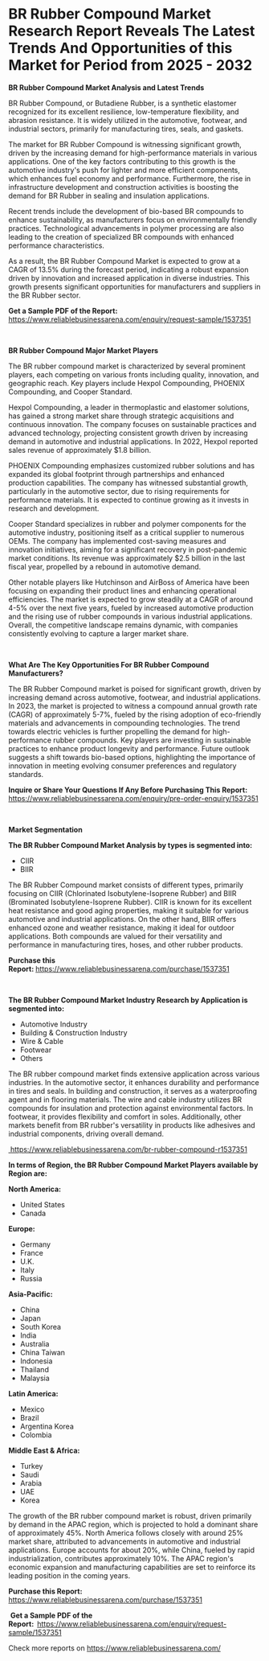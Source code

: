 <p><h1>BR Rubber Compound Market Research Report Reveals The Latest Trends And Opportunities of this Market for Period from 2025 - 2032</h1></p><p><strong>BR Rubber Compound Market Analysis and Latest Trends</strong></p>
<p><p>BR Rubber Compound, or Butadiene Rubber, is a synthetic elastomer recognized for its excellent resilience, low-temperature flexibility, and abrasion resistance. It is widely utilized in the automotive, footwear, and industrial sectors, primarily for manufacturing tires, seals, and gaskets.</p><p>The market for BR Rubber Compound is witnessing significant growth, driven by the increasing demand for high-performance materials in various applications. One of the key factors contributing to this growth is the automotive industry's push for lighter and more efficient components, which enhances fuel economy and performance. Furthermore, the rise in infrastructure development and construction activities is boosting the demand for BR Rubber in sealing and insulation applications.</p><p>Recent trends include the development of bio-based BR compounds to enhance sustainability, as manufacturers focus on environmentally friendly practices. Technological advancements in polymer processing are also leading to the creation of specialized BR compounds with enhanced performance characteristics. </p><p>As a result, the BR Rubber Compound Market is expected to grow at a CAGR of 13.5% during the forecast period, indicating a robust expansion driven by innovation and increased application in diverse industries. This growth presents significant opportunities for manufacturers and suppliers in the BR Rubber sector.</p></p>
<p><strong>Get a Sample PDF of the Report:&nbsp;</strong> <a href="https://www.reliablebusinessarena.com/enquiry/request-sample/1537351?utm_campaign=2991&utm_medium=2&utm_source=Github&utm_content=ia&utm_term=24032025&utm_id=br-rubber-compound">https://www.reliablebusinessarena.com/enquiry/request-sample/1537351</a></p>
<p>&nbsp;</p>
<p><strong>BR Rubber Compound Major Market Players</strong></p>
<p><p>The BR rubber compound market is characterized by several prominent players, each competing on various fronts including quality, innovation, and geographic reach. Key players include Hexpol Compounding, PHOENIX Compounding, and Cooper Standard.</p><p>Hexpol Compounding, a leader in thermoplastic and elastomer solutions, has gained a strong market share through strategic acquisitions and continuous innovation. The company focuses on sustainable practices and advanced technology, projecting consistent growth driven by increasing demand in automotive and industrial applications. In 2022, Hexpol reported sales revenue of approximately $1.8 billion.</p><p>PHOENIX Compounding emphasizes customized rubber solutions and has expanded its global footprint through partnerships and enhanced production capabilities. The company has witnessed substantial growth, particularly in the automotive sector, due to rising requirements for performance materials. It is expected to continue growing as it invests in research and development.</p><p>Cooper Standard specializes in rubber and polymer components for the automotive industry, positioning itself as a critical supplier to numerous OEMs. The company has implemented cost-saving measures and innovation initiatives, aiming for a significant recovery in post-pandemic market conditions. Its revenue was approximately $2.5 billion in the last fiscal year, propelled by a rebound in automotive demand.</p><p>Other notable players like Hutchinson and AirBoss of America have been focusing on expanding their product lines and enhancing operational efficiencies. The market is expected to grow steadily at a CAGR of around 4-5% over the next five years, fueled by increased automotive production and the rising use of rubber compounds in various industrial applications. Overall, the competitive landscape remains dynamic, with companies consistently evolving to capture a larger market share.</p></p>
<p>&nbsp;</p>
<p><strong>What Are The Key Opportunities For BR Rubber Compound Manufacturers?</strong></p>
<p><p>The BR Rubber Compound market is poised for significant growth, driven by increasing demand across automotive, footwear, and industrial applications. In 2023, the market is projected to witness a compound annual growth rate (CAGR) of approximately 5-7%, fueled by the rising adoption of eco-friendly materials and advancements in compounding technologies. The trend towards electric vehicles is further propelling the demand for high-performance rubber compounds. Key players are investing in sustainable practices to enhance product longevity and performance. Future outlook suggests a shift towards bio-based options, highlighting the importance of innovation in meeting evolving consumer preferences and regulatory standards.</p></p>
<p><strong>Inquire or Share Your Questions If Any Before Purchasing This Report:</strong> <a href="https://www.reliablebusinessarena.com/enquiry/pre-order-enquiry/1537351?utm_campaign=2991&utm_medium=2&utm_source=Github&utm_content=ia&utm_term=24032025&utm_id=br-rubber-compound">https://www.reliablebusinessarena.com/enquiry/pre-order-enquiry/1537351</a></p>
<p>&nbsp;</p>
<p><strong>Market Segmentation</strong></p>
<p><strong>The BR Rubber Compound Market Analysis by types is segmented into:</strong></p>
<p><ul><li>CIIR</li><li>BIIR</li></ul></p>
<p><p>The BR Rubber Compound market consists of different types, primarily focusing on CIIR (Chlorinated Isobutylene-Isoprene Rubber) and BIIR (Brominated Isobutylene-Isoprene Rubber). CIIR is known for its excellent heat resistance and good aging properties, making it suitable for various automotive and industrial applications. On the other hand, BIIR offers enhanced ozone and weather resistance, making it ideal for outdoor applications. Both compounds are valued for their versatility and performance in manufacturing tires, hoses, and other rubber products.</p></p>
<p><strong>Purchase this Report:&nbsp;</strong><a href="https://www.reliablebusinessarena.com/purchase/1537351?utm_campaign=2991&utm_medium=2&utm_source=Github&utm_content=ia&utm_term=24032025&utm_id=br-rubber-compound">https://www.reliablebusinessarena.com/purchase/1537351</a></p>
<p>&nbsp;</p>
<p><strong>The BR Rubber Compound Market Industry Research by Application is segmented into:</strong></p>
<p><ul><li>Automotive Industry</li><li>Building & Construction Industry</li><li>Wire & Cable</li><li>Footwear</li><li>Others</li></ul></p>
<p><p>The BR rubber compound market finds extensive application across various industries. In the automotive sector, it enhances durability and performance in tires and seals. In building and construction, it serves as a waterproofing agent and in flooring materials. The wire and cable industry utilizes BR compounds for insulation and protection against environmental factors. In footwear, it provides flexibility and comfort in soles. Additionally, other markets benefit from BR rubber's versatility in products like adhesives and industrial components, driving overall demand.</p></p>
<p><a href="https://www.reliablebusinessarena.com/br-rubber-compound-r1537351?utm_campaign=2991&utm_medium=2&utm_source=Github&utm_content=ia&utm_term=24032025&utm_id=br-rubber-compound">&nbsp;https://www.reliablebusinessarena.com/br-rubber-compound-r1537351</a></p>
<p><strong>In terms of Region, the BR Rubber Compound Market Players available by Region are:</strong></p>
<p>
    <p> <strong> North America: </strong>
        <ul>
            <li>United States</li>
            <li>Canada</li>
        </ul>
        </p> 
    <p> <strong> Europe: </strong>
        <ul>
            <li>Germany</li>
            <li>France</li>
            <li>U.K.</li>
            <li>Italy</li>
            <li>Russia</li>
        </ul>
        </p> 
    <p> <strong> Asia-Pacific: </strong>
        <ul>
            <li>China</li>
            <li>Japan</li>
            <li>South Korea</li>
            <li>India</li>
            <li>Australia</li>
            <li>China Taiwan</li>
            <li>Indonesia</li>
            <li>Thailand</li>
            <li>Malaysia</li>
        </ul>
        </p> 
    <p> <strong> Latin America: </strong>
        <ul>
            <li>Mexico</li>
            <li>Brazil</li>
            <li>Argentina Korea</li>
            <li>Colombia</li>
        </ul>
        </p> 
    <p> <strong> Middle East & Africa: </strong>
        <ul>
            <li>Turkey</li>
            <li>Saudi</li>
            <li>Arabia</li>
            <li>UAE</li>
            <li>Korea</li>
        </ul>
    </p>
    </p>
<p><p>The growth of the BR rubber compound market is robust, driven primarily by demand in the APAC region, which is projected to hold a dominant share of approximately 45%. North America follows closely with around 25% market share, attributed to advancements in automotive and industrial applications. Europe accounts for about 20%, while China, fueled by rapid industrialization, contributes approximately 10%. The APAC region's economic expansion and manufacturing capabilities are set to reinforce its leading position in the coming years.</p></p>
<p><strong>Purchase this Report: </strong><a href="https://www.reliablebusinessarena.com/purchase/1537351?utm_campaign=2991&utm_medium=2&utm_source=Github&utm_content=ia&utm_term=24032025&utm_id=br-rubber-compound">https://www.reliablebusinessarena.com/purchase/1537351</a></p>
<p>&nbsp;<strong>Get a Sample PDF of the Report:&nbsp;&nbsp;</strong><a href="https://www.reliablebusinessarena.com/enquiry/request-sample/1537351?utm_campaign=2991&utm_medium=2&utm_source=Github&utm_content=ia&utm_term=24032025&utm_id=br-rubber-compound">https://www.reliablebusinessarena.com/enquiry/request-sample/1537351</a></p>
<p><strong></strong></p>
<p>Check more reports on <a href="https://www.reliablebusinessarena.com/?utm_campaign=2991&utm_medium=2&utm_source=Github&utm_content=ia&utm_term=24032025&utm_id=br-rubber-compound">https://www.reliablebusinessarena.com/</a></p>